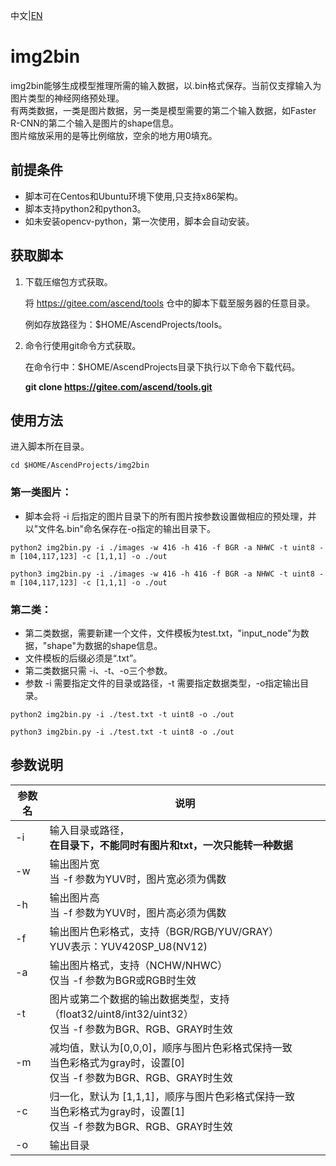 中文|[EN](README_EN.md)

# img2bin

img2bin能够生成模型推理所需的输入数据，以.bin格式保存。当前仅支撑输入为图片类型的神经网络预处理。  
有两类数据，一类是图片数据，另一类是模型需要的第二个输入数据，如Faster R-CNN的第二个输入是图片的shape信息。  
图片缩放采用的是等比例缩放，空余的地方用0填充。

## 前提条件  

- 脚本可在Centos和Ubuntu环境下使用,只支持x86架构。  
- 脚本支持python2和python3。
- 如未安装opencv-python，第一次使用，脚本会自动安装。

## 获取脚本

1. 下载压缩包方式获取。

   将 https://gitee.com/ascend/tools 仓中的脚本下载至服务器的任意目录。

   例如存放路径为：$HOME/AscendProjects/tools。

2. 命令行使用git命令方式获取。

   在命令行中：$HOME/AscendProjects目录下执行以下命令下载代码。

   **git clone https://gitee.com/ascend/tools.git**

## 使用方法
进入脚本所在目录。
```
cd $HOME/AscendProjects/img2bin
```

### 第一类图片：
- 脚本会将 -i 后指定的图片目录下的所有图片按参数设置做相应的预处理，并以"文件名.bin"命名保存在-o指定的输出目录下。

```
python2 img2bin.py -i ./images -w 416 -h 416 -f BGR -a NHWC -t uint8 -m [104,117,123] -c [1,1,1] -o ./out
```
```
python3 img2bin.py -i ./images -w 416 -h 416 -f BGR -a NHWC -t uint8 -m [104,117,123] -c [1,1,1] -o ./out
```
### 第二类：
- 第二类数据，需要新建一个文件，文件模板为test.txt，"input_node"为数据，"shape"为数据的shape信息。  
- 文件模板的后缀必须是“.txt”。
- 第二类数据只需 -i、-t、-o三个参数。
- 参数 -i 需要指定文件的目录或路径，-t 需要指定数据类型，-o指定输出目录。

```
python2 img2bin.py -i ./test.txt -t uint8 -o ./out
```
```
python3 img2bin.py -i ./test.txt -t uint8 -o ./out
```

## 参数说明

| 参数名        | 说明   |
| -     | - |
| -i        | 输入目录或路径， <br>**在目录下，不能同时有图片和txt，一次只能转一种数据**       |
| -w        | 输出图片宽<br>当 -f 参数为YUV时，图片宽必须为偶数       |
| -h        | 输出图片高<br>当 -f 参数为YUV时，图片高必须为偶数     |
| -f        | 输出图片色彩格式，支持（BGR/RGB/YUV/GRAY）<br> YUV表示：YUV420SP_U8(NV12)   |
| -a        | 输出图片格式，支持（NCHW/NHWC）<br> 仅当 -f 参数为BGR或RGB时生效       |
| -t        | 图片或第二个数据的输出数据类型，支持（float32/uint8/int32/uint32）<br> 仅当 -f 参数为BGR、RGB、GRAY时生效       |
| -m        | 减均值，默认为[0,0,0]，顺序与图片色彩格式保持一致  <br>当色彩格式为gray时，设置[0] <br> 仅当 -f 参数为BGR、RGB、GRAY时生效    |
| -c        | 归一化，默认为 [1,1,1]，顺序与图片色彩格式保持一致  <br>当色彩格式为gray时，设置[1] <br> 仅当 -f 参数为BGR、RGB、GRAY时生效      |
| -o        | 输出目录      |